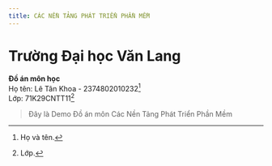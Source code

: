 ```yaml
---
title: CÁC NỀN TẢNG PHÁT TRIỂN PHẦN MỀM
---
```

# Trường Đại học Văn Lang

**Đồ án môn học**<br/>
Họ tên: Lê Tân Khoa - 2374802010232[^1]<br/>
Lớp: 71K29CNTT11[^2]<br/>



[^1]: Họ và tên.
[^2]: Lớp.

> Đây là Demo Đồ án môn Các Nền Tảng Phát Triển Phần Mềm
